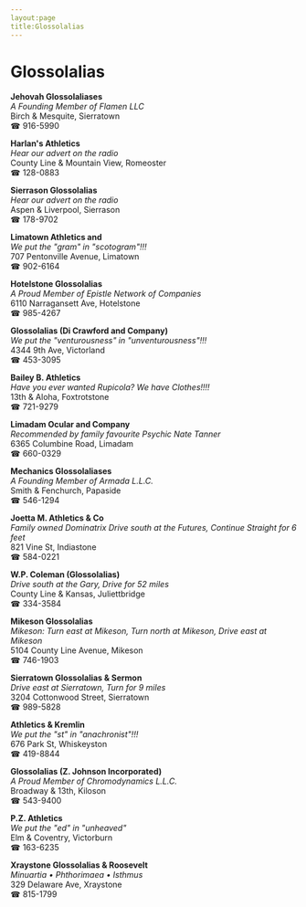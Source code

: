 ```yaml
---
layout:page
title:Glossolalias
---
```

# Glossolalias

**Jehovah Glossolaliases**  
_A Founding Member of Flamen LLC_  
Birch & Mesquite, Sierratown  
☎ 916-5990



**Harlan's Athletics**  
_Hear our advert on the radio_  
County Line & Mountain View, Romeoster  
☎ 128-0883



**Sierrason Glossolalias**  
_Hear our advert on the radio_  
Aspen & Liverpool, Sierrason  
☎ 178-9702



**Limatown Athletics and**  
_We put the "gram" in "scotogram"!!!_  
707 Pentonville Avenue, Limatown  
☎ 902-6164



**Hotelstone Glossolalias**  
_A Proud Member of Epistle Network of Companies_  
6110 Narragansett Ave, Hotelstone  
☎ 985-4267



**Glossolalias (Di Crawford and Company)**  
_We put the "venturousness" in "unventurousness"!!!_  
4344 9th Ave, Victorland  
☎ 453-3095



**Bailey B. Athletics**  
_Have you ever wanted Rupicola? We have Clothes!!!!_  
13th & Aloha, Foxtrotstone  
☎ 721-9279



**Limadam Ocular and Company**  
_Recommended by family favourite Psychic Nate Tanner_  
6365 Columbine Road, Limadam  
☎ 660-0329



**Mechanics Glossolaliases**  
_A Founding Member of Armada L.L.C._  
Smith & Fenchurch, Papaside  
☎ 546-1294



**Joetta M. Athletics & Co**  
_Family owned Dominatrix 
Drive south at the Futures, Continue Straight for 6 feet_  
821 Vine St, Indiastone  
☎ 584-0221



**W.P. Coleman (Glossolalias)**  
_Drive south at the Gary, Drive for 52 miles_  
County Line & Kansas, Juliettbridge  
☎ 334-3584



**Mikeson Glossolalias**  
_Mikeson: Turn east at Mikeson, Turn north at Mikeson, Drive east at Mikeson_  
5104 County Line Avenue, Mikeson  
☎ 746-1903



**Sierratown Glossolalias & Sermon**  
_Drive east at Sierratown, Turn for 9 miles_  
3204 Cottonwood Street, Sierratown  
☎ 989-5828



**Athletics & Kremlin**  
_We put the "st" in "anachronist"!!!_  
676 Park St, Whiskeyston  
☎ 419-8844



**Glossolalias (Z. Johnson Incorporated)**  
_A Proud Member of Chromodynamics L.L.C._  
Broadway & 13th, Kiloson  
☎ 543-9400



**P.Z. Athletics**  
_We put the "ed" in "unheaved"_  
Elm & Coventry, Victorburn  
☎ 163-6235



**Xraystone Glossolalias & Roosevelt**  
_Minuartia • Phthorimaea • Isthmus_  
329 Delaware Ave, Xraystone  
☎ 815-1799



